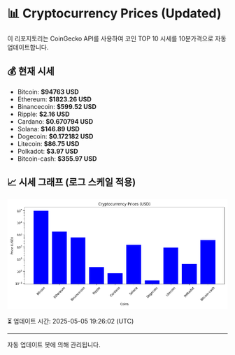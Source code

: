 
# 📊 Cryptocurrency Prices (Updated)

이 리포지토리는 CoinGecko API를 사용하여 코인 TOP 10 시세를 10분가격으로 자동 업데이트합니다.

## 💰 현재 시세
- Bitcoin: **$94763 USD**
- Ethereum: **$1823.26 USD**
- Binancecoin: **$599.52 USD**
- Ripple: **$2.16 USD**
- Cardano: **$0.670794 USD**
- Solana: **$146.89 USD**
- Dogecoin: **$0.172182 USD**
- Litecoin: **$86.75 USD**
- Polkadot: **$3.97 USD**
- Bitcoin-cash: **$355.97 USD**

## 📈 시세 그래프 (로그 스케일 적용)
![Crypto Prices](crypto_prices.png)

⏳ 업데이트 시간: 2025-05-05 19:26:02 (UTC)

---
자동 업데이트 봇에 의해 관리됩니다.
